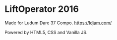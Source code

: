 # LiftOperator 2016

Made for Ludum Dare 37 Compo.
https://ldjam.com/

Powered by HTML5, CSS and Vanilla JS.
